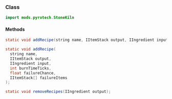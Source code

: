 
### Class

```java
import mods.pyrotech.StoneKiln
```

#### Methods

```java
static void addRecipe(string name, IItemStack output, IIngredient input, int burnTimeTicks);
```


```java
static void addRecipe(
  string name, 
  IItemStack output, 
  IIngredient input, 
  int burnTimeTicks, 
  float failureChance, 
  IItemStack[] failureItems
);
```


```java
static void removeRecipes(IIngredient output);
```

